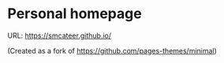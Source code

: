 # Personal homepage

URL: https://smcateer.github.io/

(Created as a fork of https://github.com/pages-themes/minimal)
